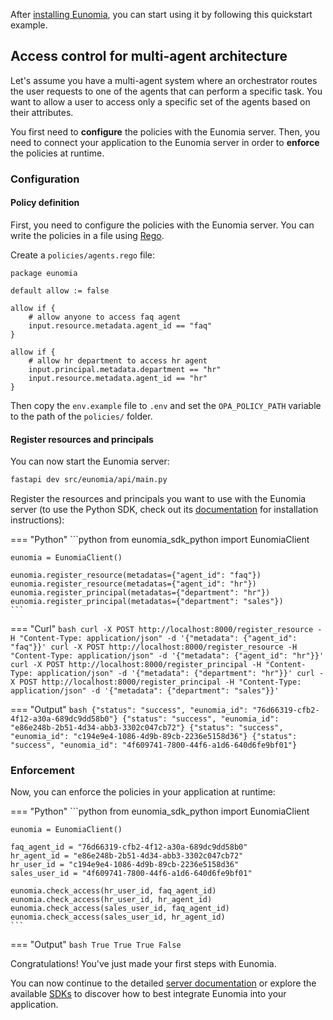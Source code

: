 After [installing Eunomia](installation.md), you can start using it by following this quickstart example.

## Access control for multi-agent architecture

Let's assume you have a multi-agent system where an orchestrator routes the user requests to one of the agents that can perform a specific task. You want to allow a user to access only a specific set of the agents based on their attributes.

You first need to **configure** the policies with the Eunomia server. Then, you need to connect your application to the Eunomia server in order to **enforce** the policies at runtime.

### Configuration

#### Policy definition

First, you need to configure the policies with the Eunomia server. You can write the policies in a file using [Rego][rego-docs].

Create a `policies/agents.rego` file:

```rego
package eunomia

default allow := false

allow if {
    # allow anyone to access faq agent
    input.resource.metadata.agent_id == "faq"
}

allow if {
    # allow hr department to access hr agent
    input.principal.metadata.department == "hr"
    input.resource.metadata.agent_id == "hr"
}
```

Then copy the `env.example` file to `.env` and set the `OPA_POLICY_PATH` variable to the path of the `policies/` folder.

#### Register resources and principals

You can now start the Eunomia server:

```bash
fastapi dev src/eunomia/api/main.py
```

Register the resources and principals you want to use with the Eunomia server (to use the Python SDK, check out its [documentation](../sdks/python.md) for installation instructions):

=== "Python"
    ```python
    from eunomia_sdk_python import EunomiaClient
    
    eunomia = EunomiaClient()

    eunomia.register_resource(metadatas={"agent_id": "faq"})
    eunomia.register_resource(metadatas={"agent_id": "hr"})
    eunomia.register_principal(metadatas={"department": "hr"})
    eunomia.register_principal(metadatas={"department": "sales"})
    ```

=== "Curl"
    ```bash
    curl -X POST http://localhost:8000/register_resource -H "Content-Type: application/json" -d '{"metadata": {"agent_id": "faq"}}'
    curl -X POST http://localhost:8000/register_resource -H "Content-Type: application/json" -d '{"metadata": {"agent_id": "hr"}}'
    curl -X POST http://localhost:8000/register_principal -H "Content-Type: application/json" -d '{"metadata": {"department": "hr"}}'
    curl -X POST http://localhost:8000/register_principal -H "Content-Type: application/json" -d '{"metadata": {"department": "sales"}}'
    ```

=== "Output"
    ```bash
    {"status": "success", "eunomia_id": "76d66319-cfb2-4f12-a30a-689dc9dd58b0"}
    {"status": "success", "eunomia_id": "e86e248b-2b51-4d34-abb3-3302c047cb72"}
    {"status": "success", "eunomia_id": "c194e9e4-1086-4d9b-89cb-2236e5158d36"}
    {"status": "success", "eunomia_id": "4f609741-7800-44f6-a1d6-640d6fe9bf01"}
    ```

### Enforcement

Now, you can enforce the policies in your application at runtime:

=== "Python"
    ```python
    from eunomia_sdk_python import EunomiaClient
    
    eunomia = EunomiaClient()

    faq_agent_id = "76d66319-cfb2-4f12-a30a-689dc9dd58b0"
    hr_agent_id = "e86e248b-2b51-4d34-abb3-3302c047cb72"
    hr_user_id = "c194e9e4-1086-4d9b-89cb-2236e5158d36"
    sales_user_id = "4f609741-7800-44f6-a1d6-640d6fe9bf01"

    eunomia.check_access(hr_user_id, faq_agent_id)
    eunomia.check_access(hr_user_id, hr_agent_id)
    eunomia.check_access(sales_user_id, faq_agent_id)
    eunomia.check_access(sales_user_id, hr_agent_id)
    ```

=== "Output"
    ```bash
    True
    True
    True
    False
    ```

Congratulations! You've just made your first steps with Eunomia.

You can now continue to the detailed [server documentation](../server/index.md) or explore the available [SDKs](../sdks/index.md) to discover how to best integrate Eunomia into your application.

[rego-docs]: https://www.openpolicyagent.org/docs/latest/policy-language/
